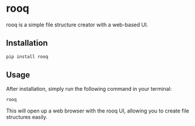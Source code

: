 # rooq

rooq is a simple file structure creator with a web-based UI.

## Installation

```python
pip install rooq
```

## Usage

After installation, simply run the following command in your terminal:

```python
rooq
```

This will open up a web browser with the rooq UI, allowing you to create file structures easily.